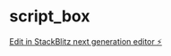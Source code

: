 # script_box

[Edit in StackBlitz next generation editor ⚡️](https://stackblitz.com/~/github.com/Hayyanshaikh/script_box)